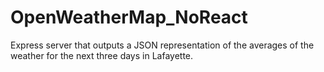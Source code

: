 # OpenWeatherMap_NoReact
Express server that outputs a JSON representation of the averages of the weather for the next three days in Lafayette. 
